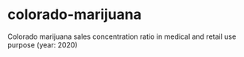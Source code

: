# colorado-marijuana
Colorado marijuana sales concentration ratio in medical and retail use purpose (year: 2020)
